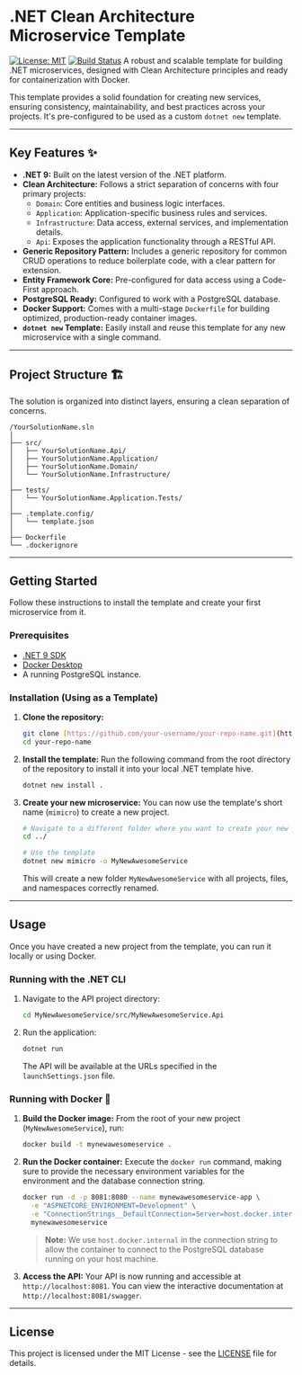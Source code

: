 # .NET Clean Architecture Microservice Template

[![License: MIT](https://img.shields.io/badge/License-MIT-yellow.svg)](https://opensource.org/licenses/MIT)
[![Build Status](https://img.shields.io/badge/build-passing-brightgreen.svg)](#) A robust and scalable template for building .NET microservices, designed with Clean Architecture principles and ready for containerization with Docker.

This template provides a solid foundation for creating new services, ensuring consistency, maintainability, and best practices across your projects. It's pre-configured to be used as a custom `dotnet new` template.

---
## Key Features ✨

* **.NET 9:** Built on the latest version of the .NET platform.
* **Clean Architecture:** Follows a strict separation of concerns with four primary projects:
    * `Domain`: Core entities and business logic interfaces.
    * `Application`: Application-specific business rules and services.
    * `Infrastructure`: Data access, external services, and implementation details.
    * `Api`: Exposes the application functionality through a RESTful API.
* **Generic Repository Pattern:** Includes a generic repository for common CRUD operations to reduce boilerplate code, with a clear pattern for extension.
* **Entity Framework Core:** Pre-configured for data access using a Code-First approach.
* **PostgreSQL Ready:** Configured to work with a PostgreSQL database.
* **Docker Support:** Comes with a multi-stage `Dockerfile` for building optimized, production-ready container images.
* **`dotnet new` Template:** Easily install and reuse this template for any new microservice with a single command.

---
## Project Structure 🏗️

The solution is organized into distinct layers, ensuring a clean separation of concerns.

```
/YourSolutionName.sln
│
├── src/
│   ├── YourSolutionName.Api/
│   ├── YourSolutionName.Application/
│   ├── YourSolutionName.Domain/
│   └── YourSolutionName.Infrastructure/
│
├── tests/
│   └── YourSolutionName.Application.Tests/
│
├── .template.config/
│   └── template.json
│
├── Dockerfile
└── .dockerignore
```

---
## Getting Started

Follow these instructions to install the template and create your first microservice from it.

### Prerequisites

* [.NET 9 SDK](https://dotnet.microsoft.com/download/dotnet/9.0)
* [Docker Desktop](https://www.docker.com/products/docker-desktop/)
* A running PostgreSQL instance.

### Installation (Using as a Template)

1.  **Clone the repository:**
    ```bash
    git clone [https://github.com/your-username/your-repo-name.git](https://github.com/your-username/your-repo-name.git)
    cd your-repo-name
    ```

2.  **Install the template:**
    Run the following command from the root directory of the repository to install it into your local .NET template hive.
    ```bash
    dotnet new install .
    ```

3.  **Create your new microservice:**
    You can now use the template's short name (`mimicro`) to create a new project.
    ```bash
    # Navigate to a different folder where you want to create your new project
    cd ../
    
    # Use the template
    dotnet new mimicro -o MyNewAwesomeService
    ```
    This will create a new folder `MyNewAwesomeService` with all projects, files, and namespaces correctly renamed.

---
## Usage

Once you have created a new project from the template, you can run it locally or using Docker.

### Running with the .NET CLI

1.  Navigate to the API project directory:
    ```bash
    cd MyNewAwesomeService/src/MyNewAwesomeService.Api
    ```
2.  Run the application:
    ```bash
    dotnet run
    ```
    The API will be available at the URLs specified in the `launchSettings.json` file.

### Running with Docker 🐳

1.  **Build the Docker image:**
    From the root of your new project (`MyNewAwesomeService`), run:
    ```bash
    docker build -t mynewawesomeservice .
    ```

2.  **Run the Docker container:**
    Execute the `docker run` command, making sure to provide the necessary environment variables for the environment and the database connection string.

    ```bash
    docker run -d -p 8081:8080 --name mynewawesomeservice-app \
      -e "ASPNETCORE_ENVIRONMENT=Development" \
      -e "ConnectionStrings__DefaultConnection=Server=host.docker.internal;Port=5432;Database=MyDb;User Id=postgres;Password=your_password;" \
      mynewawesomeservice
    ```
    > **Note:** We use `host.docker.internal` in the connection string to allow the container to connect to the PostgreSQL database running on your host machine.

3.  **Access the API:**
    Your API is now running and accessible at `http://localhost:8081`. You can view the interactive documentation at `http://localhost:8081/swagger`.

---
## License

This project is licensed under the MIT License - see the [LICENSE](LICENSE) file for details.
